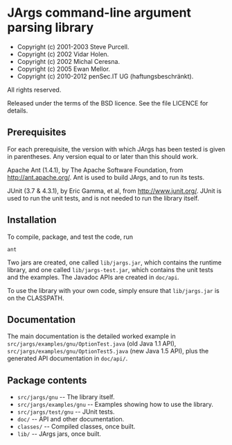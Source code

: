 JArgs command-line argument parsing library
===========================================

- Copyright (c) 2001-2003 Steve Purcell.
- Copyright (c) 2002      Vidar Holen.
- Copyright (c) 2002      Michal Ceresna.
- Copyright (c) 2005      Ewan Mellor.
- Copyright (c) 2010-2012 penSec.IT UG (haftungsbeschränkt).

All rights reserved.

Released under the terms of the BSD licence.  See the file LICENCE for
details.


Prerequisites
-------------

For each prerequisite, the version with which JArgs has been tested is given 
in parentheses.  Any version equal to or later than this should work.

Apache Ant (1.4.1), by The Apache Software Foundation, from
http://ant.apache.org/.  Ant is used to build JArgs, and to run its tests.

JUnit (3.7 & 4.3.1), by Eric Gamma, et al, from http://www.junit.org/.
JUnit is used to run the unit tests, and is not needed to run the library
itself.


Installation
------------

To compile, package, and test the code, run

    ant

Two jars are created, one called `lib/jargs.jar`, which contains the runtime
library, and one called `lib/jargs-test.jar`, which contains the unit tests and
the examples.  The Javadoc APIs are created in `doc/api`.

To use the library with your own code, simply ensure that `lib/jargs.jar` is on
the CLASSPATH.


Documentation
-------------

The main documentation is the detailed worked example in
`src/jargs/examples/gnu/OptionTest.java` (old Java 1.1 API),
`src/jargs/examples/gnu/OptionTest5.java` (new Java 1.5 API), plus the generated
API documentation in `doc/api/`.


Package contents
----------------

- `src/jargs/gnu`          -- The library itself.
- `src/jargs/examples/gnu` -- Examples showing how to use the library.
- `src/jargs/test/gnu`     -- JUnit tests.
- `doc/`                   -- API and other documentation.
- `classes/`               -- Compiled classes, once built.
- `lib/`                   -- JArgs jars, once built.

